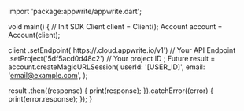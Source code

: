 import 'package:appwrite/appwrite.dart';

void main() { // Init SDK
  Client client = Client();
  Account account = Account(client);

  client
    .setEndpoint('https://<REGION>.cloud.appwrite.io/v1') // Your API Endpoint
    .setProject('5df5acd0d48c2') // Your project ID
  ;
  Future result = account.createMagicURLSession(
    userId: '[USER_ID]',
    email: 'email@example.com',
  );

  result
    .then((response) {
      print(response);
    }).catchError((error) {
      print(error.response);
  });
}

